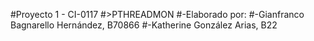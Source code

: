 #Proyecto 1 - CI-0117
#>PTHREADMON
#-Elaborado por:
#-Gianfranco Bagnarello Hernández, B70866
#-Katherine González Arias, B22


